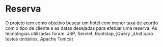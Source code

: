 # Reserva
O projeto tem como objetivo buscar um hotel com menor taxa de acordo com o tipo de cliente e as datas desejadas para efetuar uma reserva. As tecnologias utilizadas foram: JSP, Servlet, Bootstap, jQuery ,jUnit para testes unitários, Apache Tomcat 
